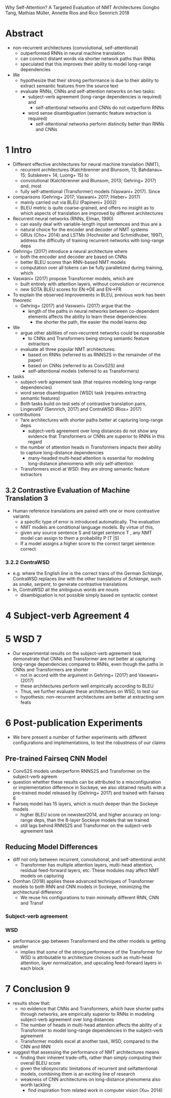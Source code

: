 Why Self-Attention? A Targeted Evaluation of NMT Architectures
Gongbo Tang, Mathias Müller, Annette Rios and Rico Sennrich
2018

# Abstract

* non-recurrent architectures (convolutional, self-attentional)
  * outperformed RNNs in neural machine translation
  * can connect distant words via shorter network paths than RNNs
  * speculated that this improves their ability to model long-range dependencies
* We
  * hypothesize that their strong performance is due to their ability to extract
    semantic features from the source text
  * evaluate RNNs, CNNs and self-attention networks on two tasks:
    * subject-verb agreement (long-range dependencies is required) and
      * self-attentional networks and CNNs do not outperform RNNs
    * word sense disambiguation (semantic feature extraction is required)
      * self-attentional networks perform distinctly better than RNNs and CNNs

# 1 Intro

* Different effective architectures for neural machine translation (NMT),
  * recurrent architectures (Kalchbrenner and Blunsom, 13; Bahdanau+ 15;
    Sutskever+ 14; Luong+ 15) to
  * convolutional (Kalchbrenner and Blunsom, 2013; Gehring+ 2017) and, most
  * fully self-attentional (Transformer) models (Vaswani+ 2017). Since
* comparisons (Gehring+ 2017; Vaswani+ 2017; Hieber+ 2017)
  * mainly carried out via BLEU (Papineni+ 2002)
  * BLEU metric is quite coarse-grained, and offers no insight as to which
    aspects of translation are improved by different architectures
* Recurrent neural networks (RNNs, Elman, 1990)
  * can easily deal with variable-length input sentences and thus are a
  * natural choice for the encoder and decoder of NMT systems
  * GRUs (Cho+ 2014) and LSTMs (Hochreiter and Schmidhuber, 1997), address the
    difficulty of training recurrent networks with long-range deps
* Gehring+ (2017) introduce a neural architecture where
  * both the encoder and decoder are based on CNNs
  * better BLEU scores than RNN-based NMT models
  * computation over all tokens can be fully parallelized during training, which
* Vaswani+ (2017) propose Transformer models, which are
  * built entirely with attention layers, without convolution or recurrence
  * new SOTA BLEU scores for EN→DE and EN→FR
* To explain the observed improvements in BLEU, previous work has been theoretic
  * Gehring+ (2017) and Vaswani+ (2017) argue that the
    * length of the paths in neural networks between co-dependent elements
      affects the ability to learn these dependencies:
      * the shorter the path, the easier the model learns dep
* We
  * argue other abilities of non-recurrent networks could be responsible
    * to CNNs and Transformers being strong semantic feature extractors
  * evaluate all three popular NMT architectures:
    * based on RNNs (referred to as RNNS2S in the remainder of the paper)
    * based on CNNs (referred to as ConvS2S) and
    * self-attentional models (referred to as Transformers)
* tasks
  * subject-verb agreement task (that requires modeling long-range dependencies)
  * word sense disambiguation (WSD) task (requires extracting semantic features)
  * Both tasks build on test sets of contrastive translation pairs, Lingeval97
    (Sennrich, 2017) and ContraWSD (Rios+ 2017)
* contributions
  * ?are architectures with shorter paths better at capturing long-range deps
    * subject-verb agreement over long distances do not show any evidence that
      Transformers or CNNs are superior to RNNs in this regard
  * the number of attention heads in Transformers impacts their ability to
    capture long-distance dependencies
    * many-headed multi-head attention is essential for modeling long-distance
      phenomena with only self-attention
  * Transformers excel at WSD: they are strong semantic feature extractors

## 3.2 Contrastive Evaluation of Machine Translation 3

* Human reference translations are paired with one or more contrastive variants
  * a specific type of error is introduced automatically.  The evaluation
  * NMT models are conditional language models. By virtue of this,
  * given any source sentence S and target sentence T , any NMT model can assign
    to them a probability P (T |S)
  * If a model assigns a higher score to the correct target sentence: correct

### 3.2.2 ContraWSD

* e.g. where the English _line_ is the correct trans of the German _Schlange_,
  ContraWSD replaces _line_ with the other translations of _Schlange_, such as
  _snake, serpent_, to generate contrastive translations
* In, ContraWSD all the ambiguous words are nouns
  * disambiguation is not possible simply based on syntactic context

# 4 Subject-verb Agreement 4

# 5 WSD 7

* Our experimental results on the subject-verb agreement task demonstrate that
  CNNs and Transformer are not better at capturing long-range dependencies
  compared to RNNs, even though the paths in CNNs and Transformers are shorter
  * not in accord with the argument in Gehring+ (2017) and Vaswani+ (2017)
  * these architectures perform well empirically according to BLEU
  * Thus, we further evaluate these architectures on WSD, to test our
  * hypothesis: non-recurrent architectures are better at extracting sem feats

# 6 Post-publication Experiments

* We here present a number of further experiments with different configurations
  and implementations, to test the robustness of our claims

## Pre-trained Fairseq CNN Model

* ConvS2S models underperform RNNS2S and Transformer on the subject-verb agreem
* question whether these results can be attributed to a misconfiguration or
  implementation difference in Sockeye, we also obtained results with a
  pre-trained model released by (Gehring+ 2017) and trained with Fairseq 6
* Fairseq model has 15 layers, which is much deeper than the Sockeye models
  * higher BLEU score on newstest2014, and higher accuracy on long-range deps,
    than the 8-layer Sockeye models that we trained
  * still lags behind RNNS2S and Transformer on the subject-verb agreement task

## Reducing Model Differences

* diff not only between recurrent, convolutional, and self-attentional archit
  * Transformer has multiple attention layers, multi-head attention, residual
    feed-forward layers, etc.  These modules may affect NMT models on capturing
* Domhan (2018) applies these advanced techniques of Transformer models to both
  RNN and CNN models in Sockeye, minimizing the architectural difference
  * We reuse his configurations to train minimally different RNN, CNN and Transf

### Subject-verb agreement

### WSD

* performance gap between Transformerd and the other models is getting smaller
  * implies that _some_ of the strong performance of the Transformer for WSD is
    attributable to architecture choices such as multi-head attention,
    layer normalization, and upscaling feed-forward layers in each block

# 7 Conclusion 9

* results show that:
  * no evidence that CNNs and Transformers,
    which have shorter paths through networks, are empirically
    superior to RNNs in modeling subject-verb agreement over long distances
  * The number of heads in multi-head attention affects the ability of a
    Transformer to model long-range dependencies in the subject-verb agreement
  * Transformer models excel at another task, WSD, compared to the CNN and RNN
* suggest that assessing the performance of NMT architectures means
  * finding their inherent trade-offs,
    rather than simply computing their overall BLEU score
  * given the idiosyncratic limitations of recurrent and selfattentional models,
    combining them is an exciting line of research
  * weakness of CNN architectures on long-distance phenomena also worth tackling
    * find inspiration from related work in computer vision (Xu+ 2014)
